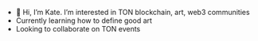 - 👋 Hi, I’m Kate. I’m interested in TON blockchain, art, web3 communities 
- Currently learning how to define good art
- Looking to collaborate on TON events 


<!---
katzebarba/katzebarba is a ✨ special ✨ repository because its `README.md` (this file) appears on your GitHub profile.
You can click the Preview link to take a look at your changes.
--->
